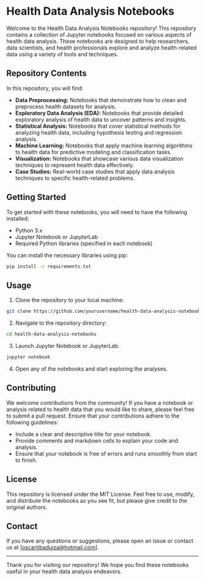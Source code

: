 # Health Data Analysis Notebooks

Welcome to the Health Data Analysis Notebooks repository! This repository contains a collection of Jupyter notebooks focused on various aspects of health data analysis. These notebooks are designed to help researchers, data scientists, and health professionals explore and analyze health-related data using a variety of tools and techniques.

## Repository Contents

In this repository, you will find:

- **Data Preprocessing:** Notebooks that demonstrate how to clean and preprocess health datasets for analysis.
- **Exploratory Data Analysis (EDA):** Notebooks that provide detailed exploratory analysis of health data to uncover patterns and insights.
- **Statistical Analysis:** Notebooks that cover statistical methods for analyzing health data, including hypothesis testing and regression analysis.
- **Machine Learning:** Notebooks that apply machine learning algorithms to health data for predictive modeling and classification tasks.
- **Visualization:** Notebooks that showcase various data visualization techniques to represent health data effectively.
- **Case Studies:** Real-world case studies that apply data analysis techniques to specific health-related problems.

## Getting Started

To get started with these notebooks, you will need to have the following installed:

- Python 3.x
- Jupyter Notebook or JupyterLab
- Required Python libraries (specified in each notebook)

You can install the necessary libraries using pip:

```bash
pip install -r requirements.txt
```

## Usage

1. Clone the repository to your local machine:

```bash
git clone https://github.com/yourusername/health-data-analysis-notebooks.git
```

2. Navigate to the repository directory:

```bash
cd health-data-analysis-notebooks
```

3. Launch Jupyter Notebook or JupyterLab:

```bash
jupyter notebook
```

4. Open any of the notebooks and start exploring the analyses.

## Contributing

We welcome contributions from the community! If you have a notebook or analysis related to health data that you would like to share, please feel free to submit a pull request. Ensure that your contributions adhere to the following guidelines:

- Include a clear and descriptive title for your notebook.
- Provide comments and markdown cells to explain your code and analysis.
- Ensure that your notebook is free of errors and runs smoothly from start to finish.

## License

This repository is licensed under the MIT License. Feel free to use, modify, and distribute the notebooks as you see fit, but please give credit to the original authors.

## Contact

If you have any questions or suggestions, please open an issue or contact us at [oscartibaduiza@hotmail.com].

---

Thank you for visiting our repository! We hope you find these notebooks useful in your health data analysis endeavors.
